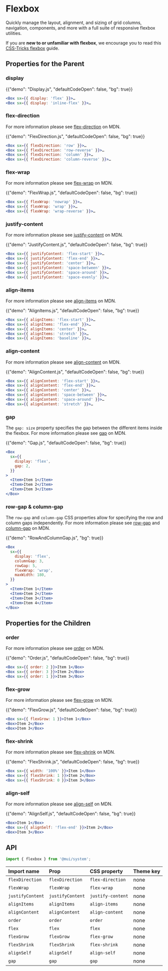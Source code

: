 # Flexbox

<p class="description">Quickly manage the layout, alignment, and sizing of grid columns, navigation, components, and more with a full suite of responsive flexbox utilities.</p>

If you are **new to or unfamiliar with flexbox**, we encourage you to read this [CSS-Tricks flexbox](https://css-tricks.com/snippets/css/a-guide-to-flexbox/) guide.

## Properties for the Parent

### display

{{"demo": "Display.js", "defaultCodeOpen": false, "bg": true}}

```jsx
<Box sx={{ display: 'flex' }}>…
<Box sx={{ display: 'inline-flex' }}>…
```

### flex-direction

For more information please see
<a href="https://developer.mozilla.org/en-US/docs/Web/CSS/flex-direction" target="_blank" rel="noopener noreferrer">flex-direction</a>
on MDN.

{{"demo": "FlexDirection.js", "defaultCodeOpen": false, "bg": true}}

```jsx
<Box sx={{ flexDirection: 'row' }}>…
<Box sx={{ flexDirection: 'row-reverse' }}>…
<Box sx={{ flexDirection: 'column' }}>…
<Box sx={{ flexDirection: 'column-reverse' }}>…
```

### flex-wrap

For more information please see
<a href="https://developer.mozilla.org/en-US/docs/Web/CSS/flex-wrap" target="_blank" rel="noopener noreferrer">flex-wrap</a>
on MDN.

{{"demo": "FlexWrap.js", "defaultCodeOpen": false, "bg": true}}

```jsx
<Box sx={{ flexWrap: 'nowrap' }}>…
<Box sx={{ flexWrap: 'wrap' }}>…
<Box sx={{ flexWrap: 'wrap-reverse' }}>…
```

### justify-content

For more information please see
<a href="https://developer.mozilla.org/en-US/docs/Web/CSS/justify-content" target="_blank" rel="noopener noreferrer">justify-content</a>
on MDN.

{{"demo": "JustifyContent.js", "defaultCodeOpen": false, "bg": true}}

```jsx
<Box sx={{ justifyContent: 'flex-start' }}>…
<Box sx={{ justifyContent: 'flex-end' }}>…
<Box sx={{ justifyContent: 'center' }}>…
<Box sx={{ justifyContent: 'space-between' }}>…
<Box sx={{ justifyContent: 'space-around' }}>…
<Box sx={{ justifyContent: 'space-evenly' }}>…
```

### align-items

For more information please see
<a href="https://developer.mozilla.org/en-US/docs/Web/CSS/align-items" target="_blank" rel="noopener noreferrer">align-items</a>
on MDN.

{{"demo": "AlignItems.js", "defaultCodeOpen": false, "bg": true}}

```jsx
<Box sx={{ alignItems: 'flex-start' }}>…
<Box sx={{ alignItems: 'flex-end' }}>…
<Box sx={{ alignItems: 'center' }}>…
<Box sx={{ alignItems: 'stretch' }}>…
<Box sx={{ alignItems: 'baseline' }}>…
```

### align-content

For more information please see
<a href="https://developer.mozilla.org/en-US/docs/Web/CSS/align-content" target="_blank" rel="noopener noreferrer">align-content</a>
on MDN.

{{"demo": "AlignContent.js", "defaultCodeOpen": false, "bg": true}}

```jsx
<Box sx={{ alignContent: 'flex-start' }}>…
<Box sx={{ alignContent: 'flex-end' }}>…
<Box sx={{ alignContent: 'center' }}>…
<Box sx={{ alignContent: 'space-between' }}>…
<Box sx={{ alignContent: 'space-around' }}>…
<Box sx={{ alignContent: 'stretch' }}>…
```

### gap

The `gap: size` property specifies the gap between the different items inside the flexbox. For more information please see
<a href="https://developer.mozilla.org/en-US/docs/Web/CSS/gap" target="_blank" rel="noopener noreferrer">gap</a>
on MDN.

{{"demo": "Gap.js", "defaultCodeOpen": false, "bg": true}}

```jsx
<Box
  sx={{
    display: 'flex',
    gap: 2,
  }}
>
  <Item>Item 1</Item>
  <Item>Item 2</Item>
  <Item>Item 3</Item>
</Box>
```

### row-gap & column-gap

The `row-gap` and `column-gap` CSS properties allow for specifying the row and column gaps independently. For more information please see
<a href="https://developer.mozilla.org/en-US/docs/Web/CSS/row-gap" target="_blank" rel="noopener noreferrer">row-gap</a> and
<a href="https://developer.mozilla.org/en-US/docs/Web/CSS/column-gap" target="_blank" rel="noopener noreferrer">column-gap</a>
on MDN.

{{"demo": "RowAndColumnGap.js", "bg": true}}

```jsx
<Box
  sx={{
    display: 'flex',
    columnGap: 3,
    rowGap: 5,
    flexWrap: 'wrap',
    maxWidth: 180,
  }}
>
  <Item>Item 1</Item>
  <Item>Item 2</Item>
  <Item>Item 3</Item>
  <Item>Item 4</Item>
</Box>
```

## Properties for the Children

### order

For more information please see
<a href="https://developer.mozilla.org/en-US/docs/Web/CSS/order" target="_blank" rel="noopener noreferrer">order</a>
on MDN.

{{"demo": "Order.js", "defaultCodeOpen": false, "bg": true}}

```jsx
<Box sx={{ order: 2 }}>Item 1</Box>
<Box sx={{ order: 3 }}>Item 2</Box>
<Box sx={{ order: 1 }}>Item 3</Box>
```

### flex-grow

For more information please see
<a href="https://developer.mozilla.org/en-US/docs/Web/CSS/flex-grow" target="_blank" rel="noopener noreferrer">flex-grow</a>
on MDN.

{{"demo": "FlexGrow.js", "defaultCodeOpen": false, "bg": true}}

```jsx
<Box sx={{ flexGrow: 1 }}>Item 1</Box>
<Box>Item 2</Box>
<Box>Item 3</Box>
```

### flex-shrink

For more information please see
<a href="https://developer.mozilla.org/en-US/docs/Web/CSS/flex-shrink" target="_blank" rel="noopener noreferrer">flex-shrink</a>
on MDN.

{{"demo": "FlexShrink.js", "defaultCodeOpen": false, "bg": true}}

```jsx
<Box sx={{ width: '100%' }}>Item 1</Box>
<Box sx={{ flexShrink: 1 }}>Item 2</Box>
<Box sx={{ flexShrink: 0 }}>Item 3</Box>
```

### align-self

For more information please see
<a href="https://developer.mozilla.org/en-US/docs/Web/CSS/align-self" target="_blank" rel="noopener noreferrer">align-self</a>
on MDN.

{{"demo": "AlignSelf.js", "defaultCodeOpen": false, "bg": true}}

```jsx
<Box>Item 1</Box>
<Box sx={{ alignSelf: 'flex-end' }}>Item 2</Box>
<Box>Item 3</Box>
```

## API

```js
import { flexbox } from '@mui/system';
```

| Import name      | Prop             | CSS property      | Theme key |
| :--------------- | :--------------- | :---------------- | :-------- |
| `flexDirection`  | `flexDirection`  | `flex-direction`  | none      |
| `flexWrap`       | `flexWrap`       | `flex-wrap`       | none      |
| `justifyContent` | `justifyContent` | `justify-content` | none      |
| `alignItems`     | `alignItems`     | `align-items`     | none      |
| `alignContent`   | `alignContent`   | `align-content`   | none      |
| `order`          | `order`          | `order`           | none      |
| `flex`           | `flex`           | `flex`            | none      |
| `flexGrow`       | `flexGrow`       | `flex-grow`       | none      |
| `flexShrink`     | `flexShrink`     | `flex-shrink`     | none      |
| `alignSelf`      | `alignSelf`      | `align-self`      | none      |
| `gap`            | `gap`            | `gap`             | none      |
